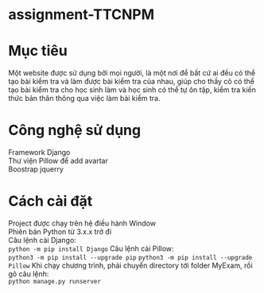 # assignment-TTCNPM
# Mục tiêu
Một website được sử dụng bởi mọi người, là một nơi để bất cứ ai đều có thể tạo bài kiểm tra và làm được bài kiểm tra
của nhau, giúp cho thầy cô có thể tạo bài kiểm tra cho học sinh làm và học sinh có thể tự ôn tập, kiểm tra kiến thức bản thân thông
qua việc làm bài kiểm tra.
# Công nghệ sử dụng
Framework Django  
Thư viện Pillow để add avartar  
Boostrap jquerry
# Cách cài đặt
Project được chạy trên hệ điều hành Window  
Phiên bản Python từ 3.x.x trở đi  
Câu lệnh cài Django:  
    `python -m pip install Django`
Câu lệnh cài Pillow:  
    `python3 -m pip install --upgrade pip`
    `python3 -m pip install --upgrade Pillow`
Khi chạy chương trình, phải chuyển directory tới folder MyExam, rồi gõ câu lệnh:  
    `python manage.py runserver`


